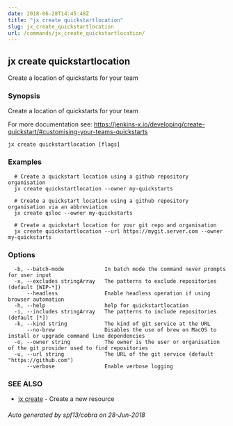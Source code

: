 ```yaml
---
date: 2018-06-28T14:45:48Z
title: "jx create quickstartlocation"
slug: jx_create_quickstartlocation
url: /commands/jx_create_quickstartlocation/
---
```

## jx create quickstartlocation

Create a location of quickstarts for your team

### Synopsis

Create a location of quickstarts for your team 

For more documentation see: https://jenkins-x.io/developing/create-quickstart/#customising-your-teams-quickstarts

```
jx create quickstartlocation [flags]
```

### Examples

```
  # Create a quickstart location using a github repository organisation
  jx create quickstartlocation --owner my-quickstarts
  
  # Create a quickstart location using a github repository organisation via an abbreviation
  jx create qsloc --owner my-quickstarts
  
  # Create a quickstart location for your git repo and organisation
  jx create quickstartlocation --url https://mygit.server.com --owner my-quickstarts
```

### Options

```
  -b, --batch-mode             In batch mode the command never prompts for user input
  -x, --excludes stringArray   The patterns to exclude repositories (default [WIP-*])
      --headless               Enable headless operation if using browser automation
  -h, --help                   help for quickstartlocation
  -i, --includes stringArray   The patterns to include repositories (default [*])
  -k, --kind string            The kind of git service at the URL
      --no-brew                Disables the use of brew on MacOS to install or upgrade command line dependencies
  -o, --owner string           The owner is the user or organisation of the git provider used to find repositories
  -u, --url string             The URL of the git service (default "https://github.com")
      --verbose                Enable verbose logging
```

### SEE ALSO

* [jx create](/commands/jx_create/)	 - Create a new resource

###### Auto generated by spf13/cobra on 28-Jun-2018
